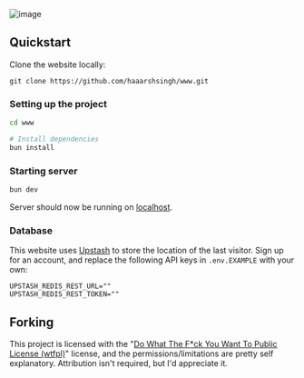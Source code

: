 ![image](https://harshsingh.xyz/og.png)

## Quickstart

Clone the website locally:

```
git clone https://github.com/haaarshsingh/www.git
```

### Setting up the project

```bash
cd www

# Install dependencies
bun install
```

### Starting server

```bash
bun dev
```

Server should now be running on [localhost](https://localhost:3000).

### Database

This website uses [Upstash](upstash.com) to store the location of the last visitor. Sign up for an account, and replace the following API keys in `.env.EXAMPLE` with your own:

```
UPSTASH_REDIS_REST_URL=""
UPSTASH_REDIS_REST_TOKEN=""
```

## Forking

This project is licensed with the "[Do What The F\*ck You Want To Public License (wtfpl)](https://choosealicense.com/licenses/wtfpl/)" license, and the permissions/limitations are pretty self explanatory. Attribution isn't required, but I'd appreciate it.
